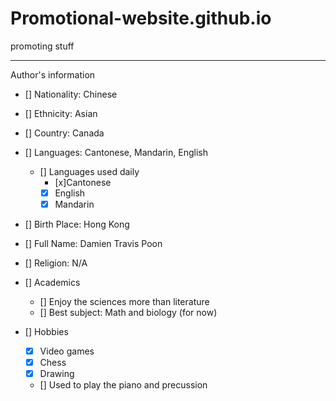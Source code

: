# Promotional-website.github.io
promoting stuff


---

Author's information
- [] Nationality: Chinese
- [] Ethnicity: Asian
- [] Country: Canada
- [] Languages: Cantonese, Mandarin, English
  - [] Languages used daily
      - [x]Cantonese
      - [x] English
      - [x] Mandarin

- [] Birth Place: Hong Kong
- [] Full Name: Damien Travis Poon
- [] Religion: N/A

- [] Academics
   - [] Enjoy the sciences more than literature
   - [] Best subject: Math and biology (for now)

- [] Hobbies
  - [x] Video games
  - [x] Chess
  - [x] Drawing
  - [] Used to play the piano and precussion


